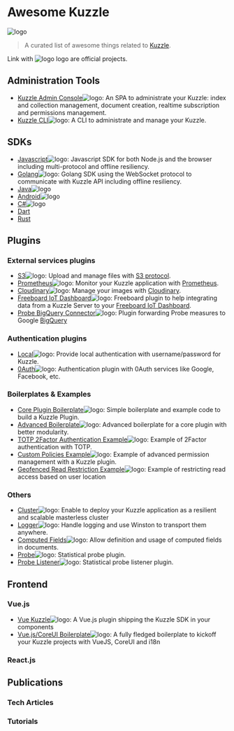 # Awesome Kuzzle

![logo](https://kuzzle.io/static/public/images/logo_black.png)

> A curated list of awesome things related to [Kuzzle](https://github.com/kuzzleio/kuzzle).

Link with ![logo](https://raw.githubusercontent.com/kuzzleio/awesome-kuzzle/master/img/logo_black-25x16.png) logo are official projects.

## Administration Tools

- [Kuzzle Admin Console](https://github.com/kuzzleio/kuzzle-admin-console)![logo](https://raw.githubusercontent.com/kuzzleio/awesome-kuzzle/master/img/logo_black-25x8.png): An SPA to administrate your Kuzzle: index and collection management, document creation, realtime subscription and permissions management.
- [Kuzzle CLI](https://github.com/kuzzleio/kuzzle-cli)![logo](https://raw.githubusercontent.com/kuzzleio/awesome-kuzzle/master/img/logo_black-25x8.png): A CLI to administrate and manage your Kuzzle.

## SDKs

- [Javascript](https://github.com/kuzzleio/sdk-javascript)![logo](https://raw.githubusercontent.com/kuzzleio/awesome-kuzzle/master/img/logo_black-25x8.png): Javascript SDK for both Node.js and the browser including multi-protocol and offline resiliency.
- [Golang](https://github.com/kuzzleio/sdk-go)![logo](https://raw.githubusercontent.com/kuzzleio/awesome-kuzzle/master/img/logo_black-25x8.png): Golang SDK using the WebSocket protocol to communicate with Kuzzle API including offline resiliency.
- [Java](https://github.com/kuzzleio/sdk-java)![logo](https://raw.githubusercontent.com/kuzzleio/awesome-kuzzle/master/img/logo_black-25x8.png)
- [Android](https://github.com/kuzzleio/sdk-android)![logo](https://raw.githubusercontent.com/kuzzleio/awesome-kuzzle/master/img/logo_black-25x8.png)
- [C#](https://github.com/kuzzleio/sdk-csharp)![logo](https://raw.githubusercontent.com/kuzzleio/awesome-kuzzle/master/img/logo_black-25x8.png)
- [Dart](https://github.com/prijindal/kuzzle_dart)
- [Rust](https://github.com/alexandrebouthinon/kuzzle-sdk-rust)

## Plugins

### External services plugins
- [S3](https://github.com/kuzzleio/kuzzle-plugin-s3)![logo](https://raw.githubusercontent.com/kuzzleio/awesome-kuzzle/master/img/logo_black-25x8.png): Upload and manage files with [S3 protocol](https://help.servmask.com/knowledgebase/list-of-s3-compatible-storage-providers/).
- [Prometheus](https://github.com/kuzzleio/kuzzle-plugin-prometheus)![logo](https://raw.githubusercontent.com/kuzzleio/awesome-kuzzle/master/img/logo_black-25x8.png): Monitor your Kuzzle application with [Prometheus](https://prometheus.io).
- [Cloudinary](https://github.com/kuzzleio/kuzzle-plugin-cloudinary)![logo](https://raw.githubusercontent.com/kuzzleio/awesome-kuzzle/master/img/logo_black-25x8.png): Manage your images with [Cloudinary](https://cloudinary.com).
- [Freeboard IoT Dashboard](https://github.com/kuzzleio/kuzzle-freeboard-plugin)![logo](https://raw.githubusercontent.com/kuzzleio/awesome-kuzzle/master/img/logo_black-25x8.png): Freeboard plugin to help integrating data from a Kuzzle Server to your [Freeboard IoT Dashboard](https://freeboard.io).
- [Probe BigQuery Connector](https://github.com/kuzzleio/kdc-bigquery-connector)![logo](https://raw.githubusercontent.com/kuzzleio/awesome-kuzzle/master/img/logo_black-25x8.png): Plugin forwarding Probe measures to Google [BigQuery](https://cloud.google.com/bigquery/) 

### Authentication plugins
- [Local](https://github.com/kuzzleio/kuzzle-plugin-auth-passport-local)![logo](https://raw.githubusercontent.com/kuzzleio/awesome-kuzzle/master/img/logo_black-25x8.png): Provide local authentication with username/password for Kuzzle.
- [0Auth](https://github.com/kuzzleio/kuzzle-plugin-auth-passport-oauth)![logo](https://raw.githubusercontent.com/kuzzleio/awesome-kuzzle/master/img/logo_black-25x8.png): Authentication plugin with 0Auth services like Google, Facebook, etc.

### Boilerplates & Examples
- [Core Plugin Boilerplate](https://github.com/kuzzleio/kuzzle-core-plugin-boilerplate)![logo](https://raw.githubusercontent.com/kuzzleio/awesome-kuzzle/master/img/logo_black-25x8.png): Simple boilerplate and example code to build a Kuzzle Plugin. 
- [Advanced Boilerplate](https://github.com/kuzzleio/kuzzle-plugin-advanced-boilerplate)![logo](https://raw.githubusercontent.com/kuzzleio/awesome-kuzzle/master/img/logo_black-25x8.png): Advanced boilerplate for a core plugin with better modularity.
- [TOTP 2Factor Authentication Example](https://github.com/kuzzleio/kuzzle-plugin-auth-totp)![logo](https://raw.githubusercontent.com/kuzzleio/awesome-kuzzle/master/img/logo_black-25x8.png): Example of 2Factor authentication with TOTP.
- [Custom Policies Example](https://github.com/kuzzleio/kuzzle-plugin-sample-custom-policies)![logo](https://raw.githubusercontent.com/kuzzleio/awesome-kuzzle/master/img/logo_black-25x8.png): Example of advanced permission management with a Kuzzle plugin.
- [Geofenced Read Restriction Example](https://github.com/kuzzleio/kuzzle-plugin-sample-user-location-policies)![logo](https://raw.githubusercontent.com/kuzzleio/awesome-kuzzle/master/img/logo_black-25x8.png): Example of restricting read access based on user location 

### Others
- [Cluster](https://github.com/kuzzleio/kuzzle-plugin-cluster)![logo](https://raw.githubusercontent.com/kuzzleio/awesome-kuzzle/master/img/logo_black-25x8.png): Enable to deploy your Kuzzle application as a resilient and scalable masterless cluster
- [Logger](https://github.com/kuzzleio/kuzzle-plugin-logger)![logo](https://raw.githubusercontent.com/kuzzleio/awesome-kuzzle/master/img/logo_black-25x8.png): Handle logging and use Winston to transport them anywhere.
- [Computed Fields](https://github.com/kuzzleio/computed-fields-plugin)![logo](https://raw.githubusercontent.com/kuzzleio/awesome-kuzzle/master/img/logo_black-25x8.png): Allow definition and usage of computed fields in documents.
- [Probe](https://github.com/kuzzleio/kuzzle-plugin-probe)![logo](https://raw.githubusercontent.com/kuzzleio/awesome-kuzzle/master/img/logo_black-25x8.png): Statistical probe plugin.
- [Probe Listener](https://github.com/kuzzleio/kuzzle-plugin-probe-listener)![logo](https://raw.githubusercontent.com/kuzzleio/awesome-kuzzle/master/img/logo_black-25x8.png): Statistical probe listener plugin.

## Frontend 

### Vue.js

- [Vue Kuzzle](https://github.com/kuzzleio/vue-kuzzle)![logo](https://raw.githubusercontent.com/kuzzleio/awesome-kuzzle/master/img/logo_black-25x8.png): A Vue.js plugin shipping the Kuzzle SDK in your components
- [Vue.js/CoreUI Boilerplate](https://github.com/kuzzleio/kuzzle-vuejs-coreui-boilerplate)![logo](https://raw.githubusercontent.com/kuzzleio/awesome-kuzzle/master/img/logo_black-25x8.png): A fully fledged boilerplate to kickoff your Kuzzle projects with VueJS, CoreUI and i18n 

### React.js

## Publications

### Tech Articles

### Tutorials